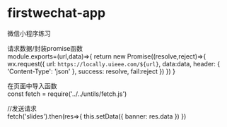 # firstwechat-app
微信小程序练习

请求数据/封装promise函数 <br>
module.exports=(url,data)=>{
  return new Promise((resolve,reject)=>{
    wx.request({
      url: `https://locally.uieee.com/${url}`,
      data:data,
      header: {
        'Content-Type': 'json'
      },
      success: resolve,
      fail:reject
    })
  })
}

在页面中导入函数 <br>
const fetch = require('../../untils/fetch.js')

//发送请求 <br>
 fetch('slides').then(res=>{
      this.setData({ banner: res.data })
 })
